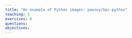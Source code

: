 ```yaml
---
title: "An example of Python images: pawsey/hpc-python"
teaching: 5
exercises: 0
questions:
objectives:
---
```

